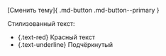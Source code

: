[Сменить тему]{ .md-button .md-button--primary }

Стилизованный текст: 
- {.text-red} Красный текст
- {.text-underline} Подчёркнутый